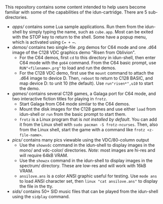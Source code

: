 This repository contains some content intended to help users become familiar with some of the capabilities of the idun-cartridge. There are 5 sub-directories.

- _apps/_ contains some Lua sample applications. Run them from the idun-shell by simply typing the name, such as `cube.app`. Most can be exited with the STOP key to return to the shell. Some have a popup menu, which is activated using `C= + ⟵`.
- _demos/_ contains two single-file .prg demos for C64 mode and one .d64 image of the C128 VDC graphics demo "Risen from Oblivion".
	+ For the C64 demos, first `cd` to this directory in idun-shell, then enter C64 mode with the `go64` command. From the C64 basic prompt, use `RUN"<filename>.prg"` to load and run the demos.
	+ For the C128 VDC demo, first use the `mount` command to attach the .d64 image to device D. Then, `reboot` to return to C128 BASIC, and map device D: to unit 10 (the default). Use `run"risen*",u10` to start the demo.
- _games/_ contains several C128 games, a Galaga port for C64 mode, and two interactive fiction titles for playing in `frotz`.
	+ Start Galaga from C64 mode similar to the C64 demos.
	+ Mount the disk images for the C128 games and use either `load` from idun-shell or `run` from the basic prompt to start them.
	+ `frotz` is a Linux program that is *not installed by default*. You can add it from the Linux shell with `sudo pacman -S frotz-ncurses`. Then, also from the Linux shell, start the game with a command like `frotz <z-file-name>`.
- _pics/_ contains many pics viewable using the VDC/80-column output
	+ Use the `showvdc` command in the idun-shell to display images in the mono/ and vdc-color/ directories. _Note:_ most images are hi-res and will require 64kB VRAM.
	+ Use the `showzx` command in the idun-shell to display images in the spectrum/ directory. These are low-res and will work with 16kB VRAM.
	+ `ansilove.ans` is a color ANSI graphic useful for testing. Use `mode ans` to load ANSI character set, then `linux "cat ansilove.ans"` to display the file in the tty.
- _sids/_ contains 50+ SID music files that can be played from the idun-shell using the `sidplay` command.
